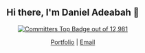 <h2 align="center">Hi there, I'm Daniel Adeabah 👋</h4>

<p align="center">
  <a href="https://user-badge.committers.top/ghana/danieladeabah">
    <img src="https://user-badge.committers.top/ghana/danieladeabah.svg" alt="Committers Top Badge" />
  </span> out of 12,981 
</p>

<p align="center">
  <a href="https://danieladeabah.vercel.app">Portfolio</a> |
  <a href="mailto:danieladeabaa@gmail.com">Email</a>
</p>
